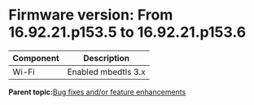 # Firmware version: From 16.92.21.p153.5 to 16.92.21.p153.6

|Component|Description|
|-----------|-------------|
|Wi-Fi|Enabled mbedtls 3.x|

**Parent topic:**[Bug fixes and/or feature enhancements](../topics/bug_fixes_andor_feature_enhancements.md)

